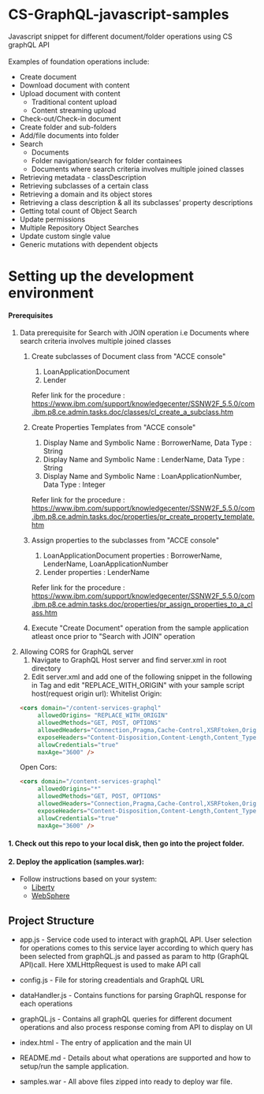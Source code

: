 # CS-GraphQL-javascript-samples <br/>
Javascript snippet for different document/folder operations using CS graphQL API<br/>
<br/>
Examples of foundation operations include:<br/>
- Create document<br/>
- Download document with content<br/>
- Upload document with content<br/>
   - Traditional content upload 
   - Content streaming upload
- Check-out/Check-in document<br/>
- Create folder and sub-folders<br/>
- Add/file documents into folder<br/>
- Search<br/>
   - Documents<br/>
   - Folder navigation/search for folder containees <br/>
   - Documents where search criteria involves multiple joined classes<br/>
- Retrieving metadata - classDescription<br/>
- Retrieving subclasses of a certain class<br/>
- Retrieving a domain and its object stores<br/>
- Retrieving a class description & all its subclasses’ property descriptions<br/>
- Getting total count of Object Search<br/>
- Update permissions<br/>
- Multiple Repository Object Searches<br/>
- Update custom single value<br/>
- Generic mutations with dependent objects<br/>

# Setting up the development environment

#### Prerequisites

1. Data prerequisite for Search with JOIN operation i.e Documents where search criteria involves       multiple joined classes
   1. Create subclasses of Document class from "ACCE console" 
      1. LoanApplicationDocument
      2. Lender

      Refer link for the procedure : https://www.ibm.com/support/knowledgecenter/SSNW2F_5.5.0/com.ibm.p8.ce.admin.tasks.doc/classes/cl_create_a_subclass.htm

   2. Create Properties Templates from "ACCE console" 
      1. Display Name and Symbolic Name : BorrowerName, Data Type : String 
      2. Display Name and Symbolic Name : LenderName, Data Type : String 
      3. Display Name and Symbolic Name : LoanApplicationNumber, Data Type : Integer 
   
      Refer link for the procedure : https://www.ibm.com/support/knowledgecenter/SSNW2F_5.5.0/com.ibm.p8.ce.admin.tasks.doc/properties/pr_create_property_template.htm 

   3. Assign properties to the subclasses from "ACCE console"
      1. LoanApplicationDocument properties : BorrowerName, LenderName, LoanApplicationNumber 
      2. Lender properties : LenderName 
   
      Refer link for the procedure : https://www.ibm.com/support/knowledgecenter/SSNW2F_5.5.0/com.ibm.p8.ce.admin.tasks.doc/properties/pr_assign_properties_to_a_class.htm 

   4. Execute "Create Document" operation from the sample application atleast once prior to "Search with JOIN" operation
2. Allowing CORS for GraphQL server
   1. Navigate to GraphQL Host server and find server.xml in root directory
   2. Edit server.xml and add one of the following snippet in the following in <Server> Tag and edit "REPLACE_WITH_ORIGIN" with your sample script host(request origin url):
   Whitelist Origin:
   ```html
   <cors domain="/content-services-graphql"
        allowedOrigins= "REPLACE_WITH_ORIGIN"
        allowedMethods="GET, POST, OPTIONS"
        allowedHeaders="Connection,Pragma,Cache-Control,XSRFtoken,Origin,User-Agent,Content-Type,Content-Length,Accept-Control-Request-Method,Accept-Control-Request-Headers,Accept,Referer,Accept-Encoding,Accept-Language,DNT,Host,Content-Length,Cache-control,Cookie,Authorization"
        exposeHeaders="Content-Disposition,Content-Length,Content_Type,Content-Language,X-Powered-By,Date,Allow,Transfer-Encoding,$WSEP,DNT,Access-Control-Allow-Credentials,Access-Control-Allow-Headers,Access-Control-Allow-Max-Age,Access-Control-Allow-Methods,Access-Control-Allow-Origin,Access-Control-Expose-Headers,Connection,Cache-control,Cookie,x-content-download"
        allowCredentials="true"
        maxAge="3600" />
   ```
   Open Cors:
   ```html
   <cors domain="/content-services-graphql"
        allowedOrigins="*"
        allowedMethods="GET, POST, OPTIONS"
        allowedHeaders="Connection,Pragma,Cache-Control,XSRFtoken,Origin,User-Agent,Content-Type,Content-Length,Accept-Control-Request-Method,Accept-Control-Request-Headers,Accept,Referer,Accept-Encoding,Accept-Language,DNT,Host,Content-Length,Cache-control,Cookie,Authorization"
        exposeHeaders="Content-Disposition,Content-Length,Content_Type,Content-Language,X-Powered-By,Date,Allow,Transfer-Encoding,$WSEP,DNT,Access-Control-Allow-Credentials,Access-Control-Allow-Headers,Access-Control-Allow-Max-Age,Access-Control-Allow-Methods,Access-Control-Allow-Origin,Access-Control-Expose-Headers,Connection,Cache-control,Cookie,x-content-download"
        allowCredentials="true"
        maxAge="3600" />
   ```


#### 1. Check out this repo to your local disk, then go into the project folder.


#### 2. Deploy the application (samples.war):

   - Follow instructions based on your system:
      - [Liberty](https://www.ibm.com/docs/en/was-liberty/base?topic=deploying-applications-in-liberty) 
      - [WebSphere](https://www.ibm.com/docs/en/elo-p/2.0.0?topic=app-websphere-application-server)

## Project Structure

- app.js - Service code used to interact with graphQL API. User selection for operations comes to this      service layer according to which query has been selected from graphQL.js and passed as param to http (GraphQL API)call. Here XMLHttpRequest is used to make API call

- config.js - File for storing creadentials and GraphQL URL

- dataHandler.js - Contains functions for parsing GraphQL response for each operations

- graphQL.js - Contains all graphQL queries for different document operations and also process response coming from API to display on UI

- index.html - The entry of application and the main UI

- README.md - Details about what operations are supported and how to setup/run the sample application.

- samples.war - All above files zipped into ready to deploy war file.
